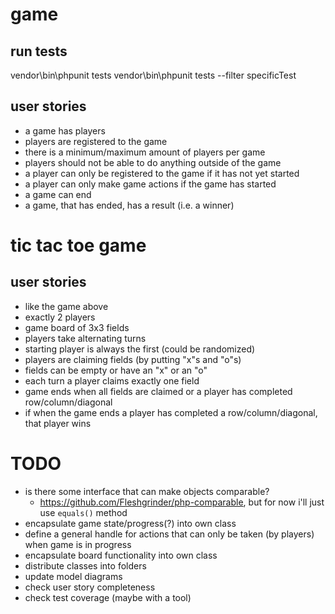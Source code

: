 # game

## run tests
vendor\bin\phpunit tests
vendor\bin\phpunit tests --filter specificTest

## user stories
- a game has players
- players are registered to the game
- there is a minimum/maximum amount of players per game
- players should not be able to do anything outside of the game
- a player can only be registered to the game if it has not yet started
- a player can only make game actions if the game has started
- a game can end
- a game, that has ended, has a result (i.e. a winner)

# tic tac toe game

## user stories
- like the game above
- exactly 2 players
- game board of 3x3 fields
- players take alternating turns
- starting player is always the first (could be randomized)
- players are claiming fields (by putting "x"s and "o"s)
- fields can be empty or have an "x" or an "o"
- each turn a player claims exactly one field
- game ends when all fields are claimed or a player has completed row/column/diagonal
- if when the game ends a player has completed a row/column/diagonal, that player wins

# TODO
- is there some interface that can make objects comparable?
  - https://github.com/Fleshgrinder/php-comparable, but for now i'll just use `equals()` method
- encapsulate game state/progress(?) into own class
- define a general handle for actions that can only be taken (by players) when game is in progress
- encapsulate board functionality into own class
- distribute classes into folders
- update model diagrams
- check user story completeness
- check test coverage (maybe with a tool)